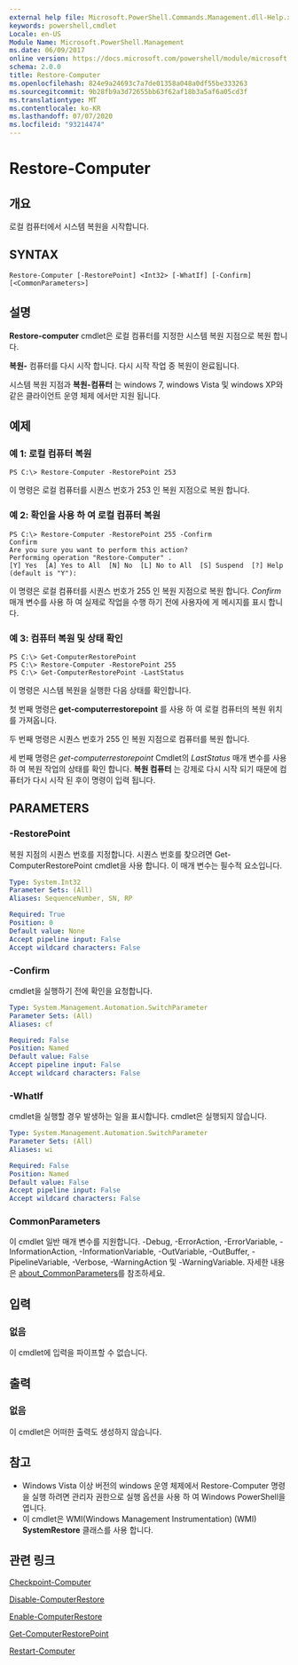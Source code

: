 ```yaml
---
external help file: Microsoft.PowerShell.Commands.Management.dll-Help.xml
keywords: powershell,cmdlet
Locale: en-US
Module Name: Microsoft.PowerShell.Management
ms.date: 06/09/2017
online version: https://docs.microsoft.com/powershell/module/microsoft.powershell.management/restore-computer?view=powershell-5.1&WT.mc_id=ps-gethelp
schema: 2.0.0
title: Restore-Computer
ms.openlocfilehash: 824e9a24693c7a7de01358a048a0df55be333263
ms.sourcegitcommit: 9b28fb9a3d72655bb63f62af18b3a5af6a05cd3f
ms.translationtype: MT
ms.contentlocale: ko-KR
ms.lasthandoff: 07/07/2020
ms.locfileid: "93214474"
---
```

# Restore-Computer

## 개요
로컬 컴퓨터에서 시스템 복원을 시작합니다.

## SYNTAX

```
Restore-Computer [-RestorePoint] <Int32> [-WhatIf] [-Confirm] [<CommonParameters>]
```

## 설명
**Restore-computer** cmdlet은 로컬 컴퓨터를 지정한 시스템 복원 지점으로 복원 합니다.

**복원-** 컴퓨터를 다시 시작 합니다.
다시 시작 작업 중 복원이 완료됩니다.

시스템 복원 지점과 **복원-컴퓨터** 는 windows 7, windows Vista 및 windows XP와 같은 클라이언트 운영 체제 에서만 지원 됩니다.

## 예제

### 예 1: 로컬 컴퓨터 복원

```
PS C:\> Restore-Computer -RestorePoint 253
```

이 명령은 로컬 컴퓨터를 시퀀스 번호가 253 인 복원 지점으로 복원 합니다.

### 예 2: 확인을 사용 하 여 로컬 컴퓨터 복원

```
PS C:\> Restore-Computer -RestorePoint 255 -Confirm
Confirm
Are you sure you want to perform this action?
Performing operation "Restore-Computer" .
[Y] Yes  [A] Yes to All  [N] No  [L] No to All  [S] Suspend  [?] Help (default is "Y"):
```

이 명령은 로컬 컴퓨터를 시퀀스 번호가 255 인 복원 지점으로 복원 합니다.
*Confirm* 매개 변수를 사용 하 여 실제로 작업을 수행 하기 전에 사용자에 게 메시지를 표시 합니다.

### 예 3: 컴퓨터 복원 및 상태 확인

```
PS C:\> Get-ComputerRestorePoint
PS C:\> Restore-Computer -RestorePoint 255
PS C:\> Get-ComputerRestorePoint -LastStatus
```

이 명령은 시스템 복원을 실행한 다음 상태를 확인합니다.

첫 번째 명령은 **get-computerrestorepoint** 를 사용 하 여 로컬 컴퓨터의 복원 위치를 가져옵니다.

두 번째 명령은 시퀀스 번호가 255 인 복원 지점으로 컴퓨터를 복원 합니다.

세 번째 명령은 *get-computerrestorepoint* Cmdlet의 *LastStatus* 매개 변수를 사용 하 여 복원 작업의 상태를 확인 합니다.
**복원 컴퓨터** 는 강제로 다시 시작 되기 때문에 컴퓨터가 다시 시작 된 후이 명령이 입력 됩니다.

## PARAMETERS

### -RestorePoint
복원 지점의 시퀀스 번호를 지정합니다.
시퀀스 번호를 찾으려면 Get-ComputerRestorePoint cmdlet을 사용 합니다.
이 매개 변수는 필수적 요소입니다.

```yaml
Type: System.Int32
Parameter Sets: (All)
Aliases: SequenceNumber, SN, RP

Required: True
Position: 0
Default value: None
Accept pipeline input: False
Accept wildcard characters: False
```

### -Confirm
cmdlet을 실행하기 전에 확인을 요청합니다.

```yaml
Type: System.Management.Automation.SwitchParameter
Parameter Sets: (All)
Aliases: cf

Required: False
Position: Named
Default value: False
Accept pipeline input: False
Accept wildcard characters: False
```

### -WhatIf
cmdlet을 실행할 경우 발생하는 일을 표시합니다.
cmdlet은 실행되지 않습니다.

```yaml
Type: System.Management.Automation.SwitchParameter
Parameter Sets: (All)
Aliases: wi

Required: False
Position: Named
Default value: False
Accept pipeline input: False
Accept wildcard characters: False
```

### CommonParameters
이 cmdlet 일반 매개 변수를 지원합니다. -Debug, -ErrorAction, -ErrorVariable, -InformationAction, -InformationVariable, -OutVariable, -OutBuffer, -PipelineVariable, -Verbose, -WarningAction 및 -WarningVariable. 자세한 내용은 [about_CommonParameters](https://go.microsoft.com/fwlink/?LinkID=113216)를 참조하세요.

## 입력

### 없음
이 cmdlet에 입력을 파이프할 수 없습니다.

## 출력

### 없음
이 cmdlet은 어떠한 출력도 생성하지 않습니다.

## 참고

* Windows Vista 이상 버전의 windows 운영 체제에서 Restore-Computer 명령을 실행 하려면 관리자 권한으로 실행 옵션을 사용 하 여 Windows PowerShell을 엽니다.
* 이 cmdlet은 WMI(Windows Management Instrumentation) (WMI) **SystemRestore** 클래스를 사용 합니다.

## 관련 링크

[Checkpoint-Computer](Checkpoint-Computer.md)

[Disable-ComputerRestore](Disable-ComputerRestore.md)

[Enable-ComputerRestore](Enable-ComputerRestore.md)

[Get-ComputerRestorePoint](Get-ComputerRestorePoint.md)

[Restart-Computer](Restart-Computer.md)
